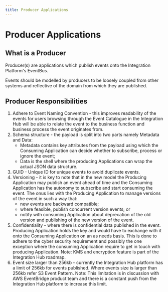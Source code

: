 ```yaml
---
title: Producer Applications
---
```


# Producer Applications

## What is a Producer

Producer(s) are applications which publish events onto the Integration Platform's EventBus.

Events should be modelled by producers to be loosely coupled from other systems and reflective of the domain from which they are published.

## Producer Responsibilities

1. Adhere to Event Naming Convention - this improves readability of the events for users browsing through the Event Catalogue in the Integration Hub will be able to relate the event to the business function and business process the event originates from.
1. Schema structure - the payload is split into two parts namely Metadata and Data:
    - Metadata contains key attributes from the payload using which the Consuming Application can decide whether to subscribe, process or ignore the event;
    - Data is the shell where the producing Applications can wrap the actual JSON data structure.
1. GUID - Unique ID for unique events to avoid duplicate events.
1. Versioning - it is key to note that in the new model the Producing Application may publish an event ahead of time and the Consuming Application has the autonomy to subscribe and start consuming the event. The onus lies with the Producing Application to manage versions of the event in such a way that:
    - new events are backward compatible;
    - where feasible, publish concurrent version events; or
    - notify with consuming Application about deprecation of the old version and publishing of the new version of the event.
1. Confidentiality - where there is confidential data published in the event. Producing Application holds the key and would have to exchange with it onto the Consuming Application on an as needs basis. This is done to adhere to the cyber security requirement and possibly the one exception where the consuming Application require to get in touch with producing Application. Note: KMS and encryption feature is part of the Integration Hub roadmap.
1. Event size larger than 256kb - currently the Integration Hub platform has a limit of 256kb for events published. Where events size is larger than 256kb refer S3 Event Pattern. Note: This limitation is in discussion with AWS EventBridge product team and there is a constant push from the Integration Hub platform to increase this limit.

